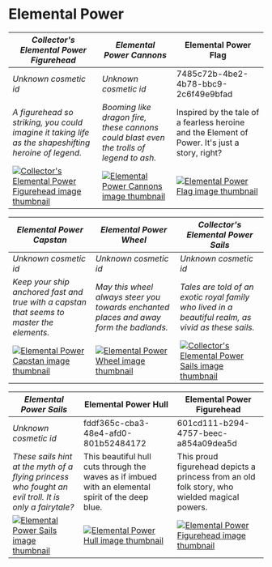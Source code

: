 # Elemental Power

| *Collector's Elemental Power Figurehead* | *Elemental Power Cannons* | Elemental Power Flag |
| ---------------------------------------- | ------------------------- | -------------------- |
| *Unknown cosmetic id* | *Unknown cosmetic id* | 7485c72b-4be2-4b78-bbc9-2c6f49e9bfad |
| *A figurehead so striking, you could imagine it taking life as the shapeshifting heroine of legend.* | *Booming like dragon fire, these cannons could blast even the trolls of legend to ash.* | Inspired by the tale of a fearless heroine and the Element of Power. It's just a story, right? |
| [![*Collector's Elemental Power Figurehead* image thumbnail](https://cdn.merciasquill.com/images/67035fed8ad30bf0035179c4)](https://seaofthieves.wiki.gg/wiki/Collector's_Elemental_Power_Figurehead) | [![*Elemental Power Cannons* image thumbnail](https://cdn.merciasquill.com/images/67035fed8ad30bf0035179c4)](https://seaofthieves.wiki.gg/wiki/Elemental_Power_Cannons) | [![Elemental Power Flag image thumbnail](https://seaofthieves.wiki.gg/images/0/0b/Elemental_Power_Flag.png)](https://seaofthieves.wiki.gg/wiki/Elemental_Power_Flag) |

| *Elemental Power Capstan* | *Elemental Power Wheel* | *Collector's Elemental Power Sails* |
| ------------------------- | ----------------------- | ----------------------------------- |
| *Unknown cosmetic id* | *Unknown cosmetic id* | *Unknown cosmetic id* |
| *Keep your ship anchored fast and true with a capstan that seems to master the elements.* | *May this wheel always steer you towards enchanted places and away form the badlands.* | *Tales are told of an exotic royal family who lived in a beautiful realm, as vivid as these sails.* |
| [![*Elemental Power Capstan* image thumbnail](https://cdn.merciasquill.com/images/67035fed8ad30bf0035179c4)](https://seaofthieves.wiki.gg/wiki/Elemental_Power_Capstan) | [![*Elemental Power Wheel* image thumbnail](https://cdn.merciasquill.com/images/67035fed8ad30bf0035179c4)](https://seaofthieves.wiki.gg/wiki/Elemental_Power_Wheel) | [![*Collector's Elemental Power Sails* image thumbnail](https://cdn.merciasquill.com/images/67035fed8ad30bf0035179c4)](https://seaofthieves.wiki.gg/wiki/Collector's_Elemental_Power_Sails) |

| *Elemental Power Sails* | Elemental Power Hull | Elemental Power Figurehead |
| ----------------------- | -------------------- | -------------------------- |
| *Unknown cosmetic id* | fddf365c-cba3-48e4-afd0-801b52484172 | 601cd111-b294-4757-beec-a854a09dea5d |
| *These sails hint at the myth of a flying princess who fought an evil troll. It is only a fairytale?* | This beautiful hull cuts through the waves as if imbued with an elemental spirit of the deep blue. | This proud figurehead depicts a princess from an old folk story, who wielded magical powers. |
| [![*Elemental Power Sails* image thumbnail](https://cdn.merciasquill.com/images/67035fed8ad30bf0035179c4)](https://seaofthieves.wiki.gg/wiki/Elemental_Power_Sails) | [![Elemental Power Hull image thumbnail](https://seaofthieves.wiki.gg/images/d/d4/Elemental_Power_Hull.png)](https://seaofthieves.wiki.gg/wiki/Elemental_Power_Hull) | [![Elemental Power Figurehead image thumbnail](https://seaofthieves.wiki.gg/images/9/93/Elemental_Power_Figurehead.png)](https://seaofthieves.wiki.gg/wiki/Elemental_Power_Figurehead) |
